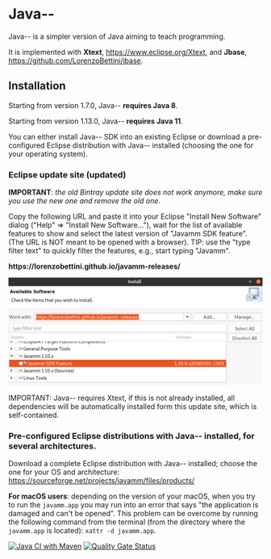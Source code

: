 # Java--
Java-- is a simpler version of Java aiming to teach programming.

It is implemented with **Xtext**, https://www.eclipse.org/Xtext, and **Jbase**, https://github.com/LorenzoBettini/jbase.

## Installation

Starting from version 1.7.0, Java-- **requires Java 8**.

Starting from version 1.13.0, Java-- **requires Java 11**.

You can either install Java-- SDK into an existing Eclipse or download a pre-configured Eclipse distribution with Java-- installed (choosing the one for your operating system).

### Eclipse update site (updated)

**IMPORTANT**: _the old Bintray update site does not work anymore, make sure you use the new one and remove the old one_.

Copy the following URL and paste it into your Eclipse "Install New Software" dialog ("Help" => "Install New Software..."), wait for the list of available features to show and select the latest version of "Javamm SDK feature". (The URL is NOT meant to be opened with a browser). TIP: use the "type filter text" to quickly filter the features, e.g., start typing "Javamm".

**https<span></span>://lorenzobettini.github.io/javamm-releases/**

![Install New Software Screenshot](images/javamm-installation.png)

IMPORTANT: Java-- requires Xtext, if this is not already installed, all dependencies will be automatically installed form this update site, which is self-contained.

### Pre-configured Eclipse distributions with Java-- installed, for several architectures.

Download a complete Eclipse distribution with Java-- installed; choose the one for your OS and architecture:
https://sourceforge.net/projects/javamm/files/products/

**For macOS users**: depending on the version of your macOS, when you try to run the `javamm.app` you may run into an error that says "the application is damaged and can't be opened". This problem can be overcome by running the following command from the terminal (from the directory where the `javamm.app` is located): `xattr -d javamm.app`.

[![Java CI with Maven](https://github.com/LorenzoBettini/javamm/actions/workflows/maven.yml/badge.svg)](https://github.com/LorenzoBettini/javamm/actions/workflows/maven.yml) [![Quality Gate Status](https://sonarcloud.io/api/project_badges/measure?project=javamm%3Ajavamm.parent&metric=alert_status)](https://sonarcloud.io/dashboard?id=javamm%3Ajavamm.parent)
